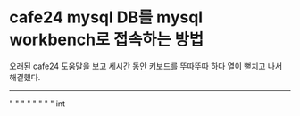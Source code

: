 cafe24 mysql DB를 mysql workbench로 접속하는 방법
=================================================

오래된 cafe24 도움말을 보고 세시간 동안 키보드를 뚜따뚜따 하다 열이 뻗치고 나서 해결했다.

---

" " " " " " " " int
